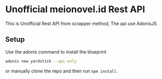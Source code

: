 # Unofficial meionovel.id Rest API 

This is Unofficial Rest API from scrapper method, The api use AdonisJS

## Setup

Use the adonis command to install the blueprint

```bash
adonis new yardstick --api-only
```

or manually clone the repo and then run `npm install`.

